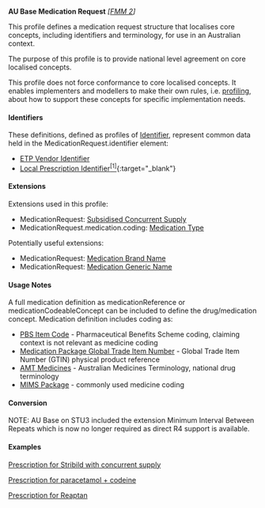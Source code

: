 **AU Base Medication Request** *[[FMM 2](guidance.html)]*

This profile defines a medication request structure that localises core concepts, including identifiers and terminology, for use in an Australian context.

The purpose of this profile is to provide national level agreement on core localised concepts. 

This profile does not force conformance to core localised concepts. It enables implementers and modellers to make their own rules, i.e. [profiling](http://hl7.org/fhir/profiling.html), about how to support these concepts for specific implementation needs.


#### Identifiers
These definitions, defined as profiles of [Identifier](http://hl7.org/fhir/R4/datatypes.html#Identifier), represent common data held in the MedicationRequest.identifier element:
* [ETP Vendor Identifier](StructureDefinition-au-etpprescriptionidentifier.html)
* [Local Prescription Identifier](StructureDefinition-au-localprescriptionidentifier.html)[<sup>[1]</sup>](http://ns.electronichealth.net.au/id/hpio-scoped/prescription/1.0/index.html){:target="_blank"}


#### Extensions
Extensions used in this profile:
* MedicationRequest: [Subsidised Concurrent Supply](StructureDefinition-subsidised-concurrent-supply.html)
* MedicationRequest.medication.coding: [Medication Type](StructureDefinition-medication-type.html)

Potentially useful extensions:
* MedicationRequest: [Medication Brand Name](StructureDefinition-medication-brand-name.html) 
* MedicationRequest: [Medication Generic Name](StructureDefinition-medication-generic-name.html)


#### Usage Notes
A full medication definition as medicationReference or medicationCodeableConcept can be included to define the drug/medication concept. Medication definition includes coding as:
* [PBS Item Code](https://www.pbs.gov.au/pbs/home) - Pharmaceutical Benefits Scheme coding, claiming context is not relevant as medicine coding
* [Medication Package Global Trade Item Number](http://terminology.hl7.org/ValueSet/v3-GTIN) - Global Trade Item Number (GTIN) physical product reference
* [AMT Medicines](https://healthterminologies.gov.au/fhir/ValueSet/australian-medication-1) - Australian Medicines Terminology, national drug terminology
* [MIMS Package](https://www.mims.com.au/index.php) - commonly used medicine coding


#### Conversion
NOTE: AU Base on STU3 included the extension Minimum Interval Between Repeats which is now no longer required as direct R4 support is available. 


#### Examples
[Prescription for Stribild  with concurrent supply](MedicationRequest-medicationrequest-example1.html)

[Prescription for paracetamol + codeine](MedicationRequest-medicationrequest-example0.html)

[Prescription for Reaptan](MedicationRequest-medicationrequest-example2.html)


